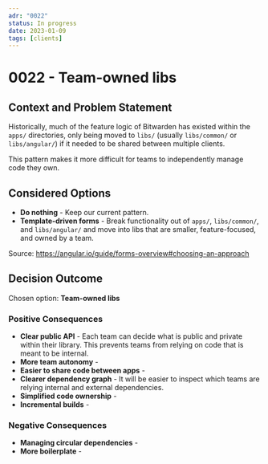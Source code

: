 ```yaml
---
adr: "0022"
status: In progress
date: 2023-01-09
tags: [clients]
---
```


# 0022 - Team-owned libs

<AdrTable frontMatter={frontMatter}></AdrTable>

## Context and Problem Statement

Historically, much of the feature logic of Bitwarden has existed within the `apps/` directories,
only being moved to `libs/` (usually `libs/common/` or `libs/angular/`) if it needed to be shared
between multiple clients.

This pattern makes it more difficult for teams to independently manage code they own.

## Considered Options

- **Do nothing** - Keep our current pattern.
- **Template-driven forms** - Break functionality out of `apps/`, `libs/common/`, and
  `libs/angular/` and move into libs that are smaller, feature-focused, and owned by a team.

Source: https://angular.io/guide/forms-overview#choosing-an-approach

## Decision Outcome

Chosen option: **Team-owned libs**

### Positive Consequences

- **Clear public API** - Each team can decide what is public and private within their library. This
  prevents teams from relying on code that is meant to be internal.
- **More team autonomy** -
- **Easier to share code between apps** -
- **Clearer dependency graph** - It will be easier to inspect which teams are relying internal and
  external dependencies.
- **Simplified code ownership** -
- **Incremental builds** -

### Negative Consequences

- **Managing circular dependencies** -
- **More boilerplate** -
